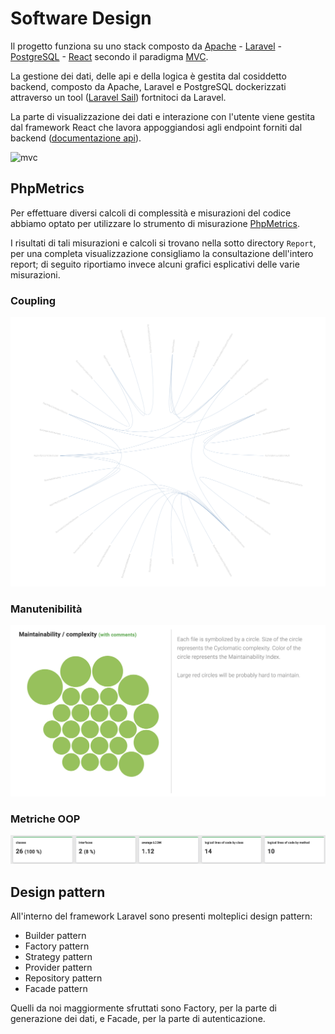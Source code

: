# Software Design

Il progetto funziona su uno stack composto da [Apache](https://httpd.apache.org/) - [Laravel](https://laravel.com/) - [PostgreSQL](https://www.postgresql.org/) - [React](https://reactjs.org/) secondo il paradigma [MVC](https://en.wikipedia.org/wiki/Model%E2%80%93view%E2%80%93controller).

La gestione dei dati, delle api e della logica è gestita dal cosiddetto backend, composto da Apache, Laravel e PostgreSQL dockerizzati attraverso un tool ([Laravel Sail](https://laravel.com/docs/9.x/sail)) fortnitoci da Laravel.

La parte di visualizzazione dei dati e interazione con l'utente viene gestita dal framework React che lavora appoggiandosi agli endpoint forniti dal backend ([documentazione api](../API/)).

![mvc](https://upload.wikimedia.org/wikipedia/commons/a/a0/MVC-Process.svg)


## PhpMetrics
Per effettuare diversi calcoli di complessità e misurazioni del codice abbiamo optato per utilizzare lo strumento di misurazione [PhpMetrics](https://www.phpmetrics.org/).

I risultati di tali misurazioni e calcoli si trovano nella sotto directory `Report`, per una completa visualizzazione consigliamo la consultazione dell'intero report; di seguito riportiamo invece alcuni grafici esplicativi delle varie misurazioni.

### Coupling
![img](./Asset/Accoppiamento.png)

### Manutenibilità
![img](./Asset/Maintainability.png)

### Metriche OOP
![img](./Asset/OOP.png)

## Design pattern
All'interno del framework Laravel sono presenti molteplici design pattern:
- Builder pattern
- Factory pattern
- Strategy pattern
- Provider pattern
- Repository pattern
- Facade pattern

Quelli da noi maggiormente sfruttati sono Factory, per la parte di generazione dei dati, e Facade, per la parte di autenticazione.
